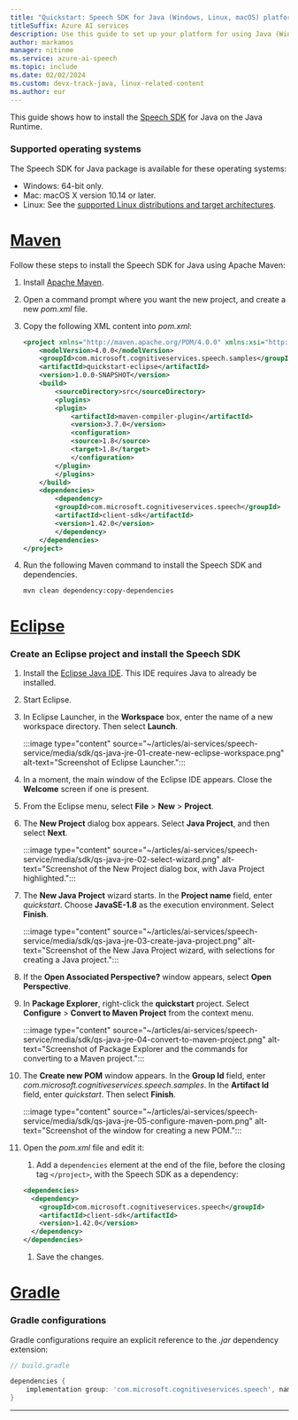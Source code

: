 ```yaml
---
title: "Quickstart: Speech SDK for Java (Windows, Linux, macOS) platform setup - Speech service"
titleSuffix: Azure AI services
description: Use this guide to set up your platform for using Java (Windows, Linux, macOS) with the Speech SDK.
author: markamos
manager: nitinme
ms.service: azure-ai-speech
ms.topic: include
ms.date: 02/02/2024
ms.custom: devx-track-java, linux-related-content
ms.author: eur
---
```


This guide shows how to install the [Speech SDK](~/articles/ai-services/speech-service/speech-sdk.md) for Java on the Java Runtime.

### Supported operating systems

The Speech SDK for Java package is available for these operating systems:

- Windows: 64-bit only.
- Mac: macOS X version 10.14 or later.
- Linux: See the [supported Linux distributions and target architectures](~/articles/ai-services/speech-service/speech-sdk.md).

# [Maven](#tab/maven)

Follow these steps to install the Speech SDK for Java using Apache Maven:

1. Install [Apache Maven](https://maven.apache.org/install.html).
1. Open a command prompt where you want the new project, and create a new *pom.xml* file.
1. Copy the following XML content into *pom.xml*:

   ```xml
   <project xmlns="http://maven.apache.org/POM/4.0.0" xmlns:xsi="http://www.w3.org/2001/XMLSchema-instance" xsi:schemaLocation="http://maven.apache.org/POM/4.0.0 http://maven.apache.org/xsd/maven-4.0.0.xsd">
       <modelVersion>4.0.0</modelVersion>
       <groupId>com.microsoft.cognitiveservices.speech.samples</groupId>
       <artifactId>quickstart-eclipse</artifactId>
       <version>1.0.0-SNAPSHOT</version>
       <build>
           <sourceDirectory>src</sourceDirectory>
           <plugins>
           <plugin>
               <artifactId>maven-compiler-plugin</artifactId>
               <version>3.7.0</version>
               <configuration>
               <source>1.8</source>
               <target>1.8</target>
               </configuration>
           </plugin>
           </plugins>
       </build>
       <dependencies>
           <dependency>
           <groupId>com.microsoft.cognitiveservices.speech</groupId>
           <artifactId>client-sdk</artifactId>
           <version>1.42.0</version>
           </dependency>
       </dependencies>
   </project>
   ```

1. Run the following Maven command to install the Speech SDK and dependencies.

   ```console
   mvn clean dependency:copy-dependencies
   ```

# [Eclipse](#tab/eclipse)

### Create an Eclipse project and install the Speech SDK

1. Install the [Eclipse Java IDE](https://www.eclipse.org/downloads/). This IDE requires Java to already be installed.

1. Start Eclipse.

1. In Eclipse Launcher, in the **Workspace** box, enter the name of a new workspace directory. Then select **Launch**.

   :::image type="content" source="~/articles/ai-services/speech-service/media/sdk/qs-java-jre-01-create-new-eclipse-workspace.png" alt-text="Screenshot of Eclipse Launcher.":::

1. In a moment, the main window of the Eclipse IDE appears. Close the **Welcome** screen if one is present.

1. From the Eclipse menu, select **File** > **New** > **Project**.

1. The **New Project** dialog box appears. Select **Java Project**, and then select **Next**.

   :::image type="content" source="~/articles/ai-services/speech-service/media/sdk/qs-java-jre-02-select-wizard.png" alt-text="Screenshot of the New Project dialog box, with Java Project highlighted.":::

1. The **New Java Project** wizard starts. In the **Project name** field, enter *quickstart*. Choose **JavaSE-1.8** as the execution environment. Select **Finish**.

   :::image type="content" source="~/articles/ai-services/speech-service/media/sdk/qs-java-jre-03-create-java-project.png" alt-text="Screenshot of the New Java Project wizard, with selections for creating a Java project.":::

1. If the **Open Associated Perspective?** window appears, select **Open Perspective**.

1. In **Package Explorer**, right-click the **quickstart** project. Select **Configure** > **Convert to Maven Project** from the context menu.

   :::image type="content" source="~/articles/ai-services/speech-service/media/sdk/qs-java-jre-04-convert-to-maven-project.png" alt-text="Screenshot of Package Explorer and the commands for converting to a Maven project.":::

1. The **Create new POM** window appears. In the **Group Id** field, enter *com.microsoft.cognitiveservices.speech.samples*. In the **Artifact Id** field, enter *quickstart*. Then select **Finish**.

   :::image type="content" source="~/articles/ai-services/speech-service/media/sdk/qs-java-jre-05-configure-maven-pom.png" alt-text="Screenshot of the window for creating a new POM.":::

1. Open the *pom.xml* file and edit it:

   1. Add a `dependencies` element at the end of the file, before the closing tag `</project>`, with the Speech SDK as a dependency:

   ```xml
   <dependencies>
     <dependency>
       <groupId>com.microsoft.cognitiveservices.speech</groupId>
       <artifactId>client-sdk</artifactId>
       <version>1.42.0</version>
     </dependency>
   </dependencies>
   ```

   1. Save the changes.

# [Gradle](#tab/gradle)

### Gradle configurations

Gradle configurations require an explicit reference to the *.jar* dependency extension:

```gradle
// build.gradle

dependencies {
    implementation group: 'com.microsoft.cognitiveservices.speech', name: 'client-sdk', version: "1.42.0", ext: "jar"
}
```

---
